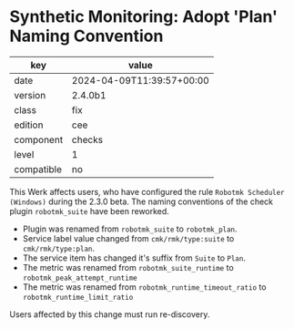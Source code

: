 [//]: # (werk v2)
# Synthetic Monitoring: Adopt 'Plan' Naming Convention

key        | value
---------- | ---
date       | 2024-04-09T11:39:57+00:00
version    | 2.4.0b1
class      | fix
edition    | cee
component  | checks
level      | 1
compatible | no

This Werk affects users, who have configured the rule `Robotmk Scheduler (Windows)` during the 2.3.0
beta. The naming conventions of the check plugin `robotmk_suite` have been reworked.

* Plugin was renamed from `robotmk_suite` to `robotmk_plan`.
* Service label value changed from `cmk/rmk/type:suite` to `cmk/rmk/type:plan`.
* The service item has changed it's suffix from `Suite` to `Plan`.
* The metric was renamed from `robotmk_suite_runtime` to `robotmk_peak_attempt_runtime`
* The metric was renamed from `robotmk_runtime_timeout_ratio` to `robotmk_runtime_limit_ratio`

Users affected by this change must run re-discovery.
